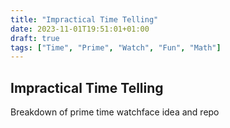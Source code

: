 ```yaml
---
title: "Impractical Time Telling"
date: 2023-11-01T19:51:01+01:00
draft: true
tags: ["Time", "Prime", "Watch", "Fun", "Math"]
---
```


## Impractical Time Telling

Breakdown of prime time watchface idea and repo
